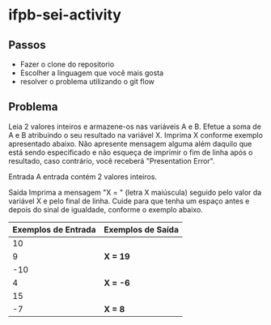 # ifpb-sei-activity

## Passos

- Fazer o clone do repositorio
- Escolher a linguagem que você mais gosta
- resolver o problema utilizando o git flow


## Problema

Leia 2 valores inteiros e armazene-os nas variáveis A e B. Efetue a soma de A e B atribuindo o seu resultado na variável X. Imprima X conforme exemplo apresentado abaixo. Não apresente mensagem alguma além daquilo que está sendo especificado e não esqueça de imprimir o fim de linha após o resultado, caso contrário, você receberá "Presentation Error".

Entrada
A entrada contém 2 valores inteiros.

Saída
Imprima a mensagem "X = " (letra X maiúscula) seguido pelo valor da variável X e pelo final de linha. Cuide para que tenha um espaço antes e depois do sinal de igualdade, conforme o exemplo abaixo.


| **Exemplos de Entrada** | **Exemplos de Saída** |
|-------------------------|-----------------------|
| 10                      |                       |
| 9                       | **X = 19**            |
| -10                     |                       |
| 4                       | **X = -6**            |
| 15                      |                       |
| -7                      | **X = 8**             |
